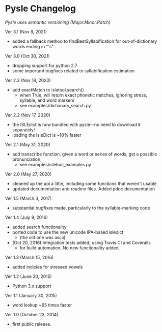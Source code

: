 
# Pysle Changelog

*Pysle uses semantic versioning (Major.Minor.Patch)*

Ver 3.1 (Nov 8, 2021)
- added a fallback method to findBestSyllabification for out-of-dictionary words ending in "'s"

Ver 3.0 (Oct 30, 2021)
- dropping support for python 2.7
- some important bugfixes related to syllabification estimation

Ver 2.3 (Nov 18, 2020)
- add exactMatch to isletool.search()
    - when True, will return exact phonetic matches, ignoring stress, syllable, and word markers
    - see examples/dictionary_search.py

Ver 2.2 (Nov 17, 2020)
- the ISLEdict is now bundled with pysle--no need to download it separately!
- loading the isleDict is ~10% faster

Ver 2.1 (May 31, 2020)
- add transcribe function, given a word or series of words, get a possible pronunciation;
    - see examples/isletool_examples.py

Ver 2.0 (May 27, 2020)
- cleaned up the api a little, including some functions that weren't usable
- updated documentation and readme files.  Added pdoc documentation

Ver 1.5 (March 3, 2017)
- substantial bugfixes made, particularly to the syllable-marking code

Ver 1.4 (July 9, 2016)
- added search functionality
- ported code to use the new unicode IPA-based isledict
    - (the old one was ascii)
- (Oct 20, 2016) Integration tests added; using Travis CI and Coveralls
    - for build automation.  No new functionality added.

Ver 1.3 (March 15, 2016)
- added indicies for stressed vowels

Ver 1.2 (June 20, 2015)
- Python 3.x support

Ver 1.1 (January 30, 2015)
- word lookup ~65 times faster

Ver 1.0 (October 23, 2014)
- first public release.
